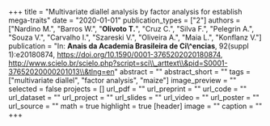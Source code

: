 +++
title = "Multivariate diallel analysis by factor analysis for establish mega-traits"
date = "2020-01-01"
publication_types = ["2"]
authors = ["Nardino M.", "Barros W.", "**Olivoto T.**", "Cruz C.", "Silva F.", "Pelegrin A.", "Souza V.", "Carvalho I.", "Szareski V.", "Oliveira A.", "Maia L.", "Konflanz V."]
publication = "In: **Anais da Academia Brasileira de Ci\\^encias**, 92(suppl 1):e20180874, https://doi.org/10.1590/0001-3765202020180874, http://www.scielo.br/scielo.php?script=sci\\_arttext\\&pid=S0001-37652020000201013\\&tlng=en"
abstract = ""
abstract_short = ""
tags = ["multivariate diallel", "factor analysis", "maize"]
image_preview = ""
selected = false
projects = []
url_pdf = ""
url_preprint = ""
url_code = ""
url_dataset = ""
url_project = ""
url_slides = ""
url_video = ""
url_poster = ""
url_source = ""
math = true
highlight = true
[header]
image = ""
caption = ""
+++
